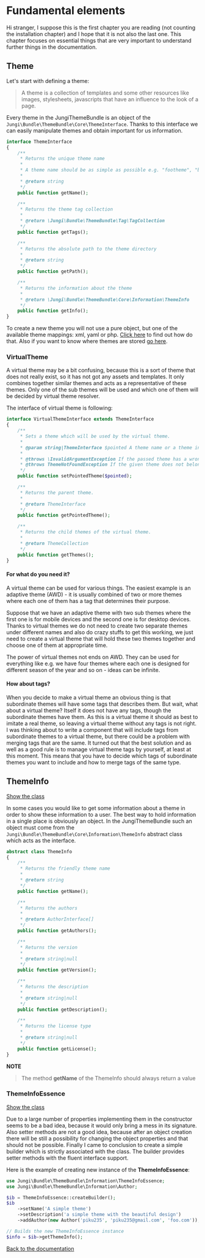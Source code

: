 Fundamental elements
====================

Hi stranger, I suppose this is the first chapter you are reading (not counting the installation chapter) and I hope
that it is not also the last one. This chapter focuses on essential things that are very important to understand further 
things in the documentation.

Theme
-----

Let's start with defining a theme:

> A theme is a collection of templates and some other resources like images, stylesheets, javascripts that have an 
> influence to the look of a page.

Every theme in the JungiThemeBundle is an object of the `Jungi\Bundle\ThemeBundle\Core\ThemeInterface`. Thanks to this 
interface we can easily manipulate themes and obtain important for us information.

```php
interface ThemeInterface
{
    /**
     * Returns the unique theme name
     *
     * A theme name should be as simple as possible e.g. "footheme", "bar-theme".
     *
     * @return string
     */
    public function getName();

    /**
     * Returns the theme tag collection
     *
     * @return \Jungi\Bundle\ThemeBundle\Tag\TagCollection
     */
    public function getTags();

    /**
     * Returns the absolute path to the theme directory
     *
     * @return string
     */
    public function getPath();

    /**
     * Returns the information about the theme
     *
     * @return \Jungi\Bundle\ThemeBundle\Core\Information\ThemeInfo
     */
    public function getInfo();
}
```

To create a new theme you will not use a pure object, but one of the available theme mappings: xml, yaml or php. [Click here](https://github.com/piku235/JungiThemeBundle/tree/master/Resources/doc/index.md#theme-mappings)
to find out how do that. Also if you want to know where themes are stored [go here](https://github.com/piku235/JungiThemeBundle/blob/master/Resources/doc/themes-and-templates.md#themes-locations).

### VirtualTheme

A virtual theme may be a bit confusing, because this is a sort of theme that does not really exist, so it has not got any 
assets and templates. It only combines together similar themes and acts as a representative of these themes. Only one of 
the sub themes will be used and which one of them will be decided by virtual theme resolver. 

The interface of virtual theme is following:

```php
interface VirtualThemeInterface extends ThemeInterface
{
    /**
     * Sets a theme which will be used by the virtual theme.
     *
     * @param string|ThemeInterface $pointed A theme name or a theme instance
     *
     * @throws \InvalidArgumentException If the passed theme has a wrong type
     * @throws ThemeNotFoundException If the given theme does not belongs to the virtual theme
     */
    public function setPointedTheme($pointed);

    /**
     * Returns the parent theme.
     *
     * @return ThemeInterface
     */
    public function getPointedTheme();

    /**
     * Returns the child themes of the virtual theme.
     *
     * @return ThemeCollection
     */
    public function getThemes();
}
```

#### For what do you need it?

A virtual theme can be used for various things. The easiest example is an adaptive theme (AWD) - it is usually combined 
of two or more themes where each one of them has a tag that determines their purpose. 

Suppose that we have an adaptive theme with two sub themes where the first one is for mobile devices and the second one 
is for desktop devices. Thanks to virtual themes we do not need to create two separate themes under different names and 
also do crazy stuffs to get this working, we just need to create a virtual theme that will hold these two themes together 
and choose one of them at appropriate time. 

The power of virtual themes not ends on AWD. They can be used for everything like e.g. we have four themes where each one 
is designed for different season of the year and so on - ideas can be infinite.

#### How about tags?

When you decide to make a virtual theme an obvious thing is that subordinate themes will have some tags that describes 
them. But wait, what about a virtual theme? Itself it does not have any tags, though the subordinate themes have them. 
As this is a virtual theme it should as best to imitate a real theme, so leaving a virtual theme without any tags is not 
right. I was thinking about to write a component that will include tags from subordinate themes to a virtual theme, but 
there could be a problem with merging tags that are the same. It turned out that the best solution and as well as a good 
rule is to manage virtual theme tags by yourself, at least at this moment. This means that you have to decide which tags 
of subordinate themes you want to include and how to merge tags of the same type.

ThemeInfo
---------

[Show the class](https://github.com/piku235/JungiThemeBundle/blob/master/Core/Information/ThemeInfo.php)

In some cases you would like to get some information about a theme in order to show these information to a user. 
The best way to hold information in a single place is obviously an object. In the JungiThemeBundle such an object 
must come from the `Jungi\Bundle\ThemeBundle\Core\Information\ThemeInfo` abstract class which acts as the interface.

```php
abstract class ThemeInfo
{
    /**
     * Returns the friendly theme name
     *
     * @return string
     */
    public function getName();

    /**
     * Returns the authors
     *
     * @return AuthorInterface[]
     */
    public function getAuthors();

    /**
     * Returns the version
     *
     * @return string|null
     */
    public function getVersion();

    /**
     * Returns the description
     *
     * @return string|null
     */
    public function getDescription();

    /**
     * Returns the license type
     *
     * @return string|null
     */
    public function getLicense();
}
```

**NOTE**

> The method **getName** of the ThemeInfo should always return a value

### ThemeInfoEssence

[Show the class](https://github.com/piku235/JungiThemeBundle/blob/master/Core/Information/ThemeInfoEssence.php)

Due to a large number of properties implementing them in the constructor seems to be a bad idea, because it would only 
bring a mess in its signature. Also setter methods are not a good idea, because after an object creation there will be 
still a possibility for changing the object properties and that should not be possible. Finally I came to conclusion 
to create a simple builder which is strictly associated with the class. The builder provides setter methods with the 
fluent interface support.

Here is the example of creating new instance of the **ThemeInfoEssence**:

```php
use Jungi\Bundle\ThemeBundle\Information\ThemeInfoEssence;
use Jungi\Bundle\ThemeBundle\Information\Author;

$ib = ThemeInfoEssence::createBuilder();
$ib
    ->setName('A simple theme')
    ->setDescription('a simple theme with the beautiful design')
    ->addAuthor(new Author('piku235', 'piku235@gmail.com', 'foo.com'));

// Builds the new ThemeInfoEssence instance
$info = $ib->getThemeInfo();
```

[Back to the documentation](https://github.com/piku235/JungiThemeBundle/blob/master/Resources/doc/index.md)
